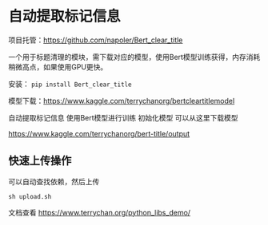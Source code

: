 # 自动提取标记信息

项目托管：https://github.com/napoler/Bert_clear_title

一个用于标题清理的模块，需下载对应的模型，使用Bert模型训练获得，内存消耗稍微高点，如果使用GPU更快。

安装： 
` pip install Bert_clear_title ` 

模型下载：https://www.kaggle.com/terrychanorg/bertcleartitlemodel

自动提取标记信息
使用Bert模型进行训练
初始化模型
可以从这里下载模型

https://www.kaggle.com/terrychanorg/bert-title/output

## 快速上传操作

可以自动查找依赖，然后上传
```
sh upload.sh
```

文档查看
https://www.terrychan.org/python_libs_demo/